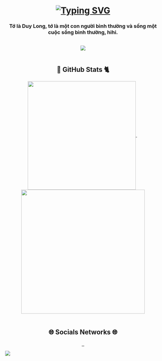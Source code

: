 <h1 align="center" width="25px">
        <a href="#"><img src="https://readme-typing-svg.herokuapp.com?font=Fira+Code&weight=500&size=25&pause=1000&color=55B4B0&width=435&lines=XAO+CH%C3%8CN+XIN+CH%C3%80O+%3E.%3C+" alt="Typing SVG" /></a>
</h1>
<h3 align="center">Tớ là Duy Long, tớ là một con người bình thường và sống một cuộc sống bình thường, hihi.</h3>
&nbsp;
<div align="center">
        <img src="https://64.media.tumblr.com/be37681517ac3ba3031df94cb45711df/tumblr_puajrkcXxv1tgzy56o1_1280.gif">
</div>
&nbsp;
<h2 align="center">  🐼 GitHub Stats 🐈</h2>
<div align="center">
 &nbsp;
        <a href="#">
                <img width="350" align="center" src="https://github-readme-stats.vercel.app/api/top-langs/?username=Longkovuichutnao&&layout=compact&theme=react&border_color=61dafb&hide_border=true"
                alt="">
        </a>
        &nbsp;
        &nbsp;
        <a href="#">
                <img width="400" align="center" src="https://github-readme-stats.vercel.app/api?username=Longkovuichutnao&show_icons=true&theme=tokyonight"
                alt="">
        </a>
</div>
<br>
<h2 align="center">🌐 Socials Networks 🌐</h2>
<p align="center">
        <a href="https://www.facebook.com/longkvui" target="blank">
                <img src="https://img.shields.io/badge/Facebook-1877F2?style=for-the-badge&logo=facebook&logoColor=white" alt="">
        </a>
        <a href="mailto:tranlong280403@gmail.com" target="blank">
                <img src="https://img.shields.io/badge/Gmail-D14836?style=for-the-badge&logo=gmail&logoColor=white" alt="">
        </a>
        <a href="https://www.instagram.com/lwng284/" target="blank">
                <img src="https://img.shields.io/badge/Instagram-E4405F?style=for-the-badge&logo=instagram&logoColor=white"alt="">
        </a>
</p>
<img src="https://visitcount.itsvg.in/api?id=Longkovuichutnao&color=0">
    
